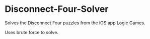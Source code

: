 # Disconnect-Four-Solver
Solves the Disconnect Four puzzles from the iOS app Logic Games.

Uses brute force to solve.
